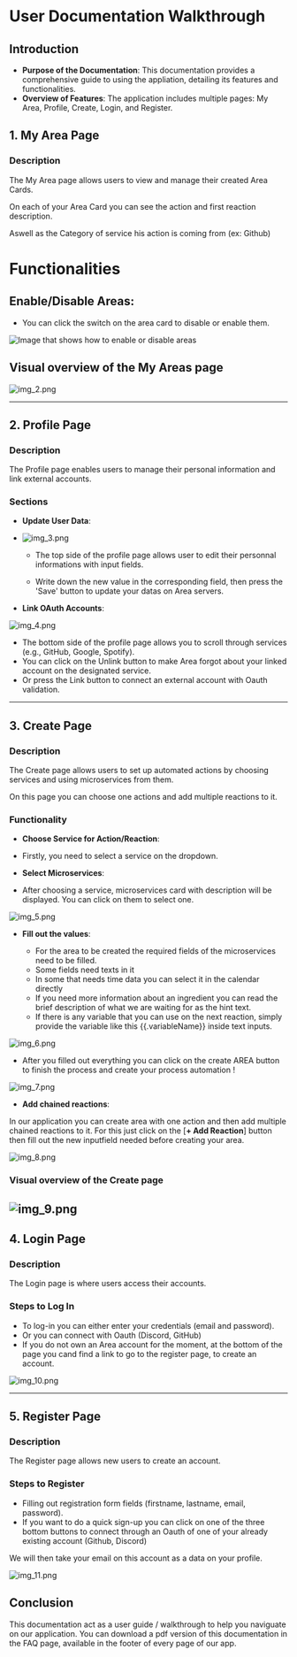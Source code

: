 # User Documentation Walkthrough

## Introduction
- **Purpose of the Documentation**: This documentation provides a comprehensive guide to using the appliation, detailing its features and functionalities.
- **Overview of Features**: The application includes multiple pages: My Area, Profile, Create, Login, and Register.

## 1. My Area Page
### Description
The My Area page allows users to view and manage their created Area Cards.

On each of your Area Card you can see the action and first reaction description.

Aswell as the Category of service his action is coming from (ex: Github)
# Functionalities
## **Enable/Disable Areas**:

- You can click the switch on the area card to disable or enable them.

![Image that shows how to enable or disable areas](img.png)


## Visual overview of the My Areas page

![img_2.png](img_2.png)

---

## 2. Profile Page
### Description

The Profile page enables users to manage their personal information and link external accounts.

### Sections
- **Update User Data**:

- ![img_3.png](img_3.png)

    - The top side of the profile page allows user to edit their personnal informations with input fields.

    - Write down the new value in the corresponding field, then press the 'Save' button to update your datas on Area servers.


- **Link OAuth Accounts**:

![img_4.png](img_4.png)

- The bottom side of the profile page allows you to scroll through services (e.g., GitHub, Google, Spotify).
- You can click on the Unlink button to make Area forgot about your linked account on the designated service.
- Or press the Link button to connect an external account with Oauth validation.

---

## 3. Create Page
### Description

The Create page allows users to set up automated actions by choosing services and using microservices from them.

On this page you can choose one actions and add multiple reactions to it.

### Functionality
- **Choose Service for Action/Reaction**:

- Firstly, you need to select a service on the dropdown.

- **Select Microservices**:

- After choosing a service, microservices card with description will be displayed. You can click on them to select one.

![img_5.png](img_5.png)

- **Fill out the values**:

    - For the area to be created the required fields of the microservices need to be filled.
    - Some fields need texts in it
    - In some that needs time data you can select it in the calendar directly
    - If you need more information about an ingredient you can read the brief description of what we are waiting for as the hint text.
    - If there is any variable that you can use on the next reaction, simply provide the variable like this {{.variableName}} inside text inputs.

![img_6.png](img_6.png)

- After you filled out everything you can click on the create AREA button to finish the process and create your process automation !

![img_7.png](img_7.png)

- **Add chained reactions**:

In our application you can create area with one action and then add multiple chained reactions to it.
For this just click on the [**+ Add Reaction**] button
then fill out the new inputfield needed before creating your area.

![img_8.png](img_8.png)

### Visual overview of the Create page
![img_9.png](img_9.png)
---

## 4. Login Page
### Description
The Login page is where users access their accounts.

### Steps to Log In
- To log-in you can either enter your credentials (email and password).
- Or you can connect with Oauth (Discord, GitHub)
- If you do not own an Area account for the moment, at the bottom of the page you cand find a link to go to the register page, to create an account.

![img_10.png](img_10.png)

---

## 5. Register Page
### Description
The Register page allows new users to create an account.

### Steps to Register
- Filling out registration form fields (firstname, lastname, email, password).
- If you want to do a quick sign-up you can click on one of the three bottom buttons to connect through an Oauth of one of your already existing account (Github, Discord)

We will then take your email on this account as a data on your profile.

![img_11.png](img_11.png)

## Conclusion

This documentation act as a user guide / walkthrough to help you naviguate on our application.
You can download a pdf version of this documentation in the FAQ page, available in the footer of every page of our app.
